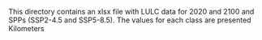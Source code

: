 This directory contains an xlsx file with LULC data for 2020 and 2100 and SPPs (SSP2-4.5 and SSP5-8.5). The values for each class are presented Kilometers 
